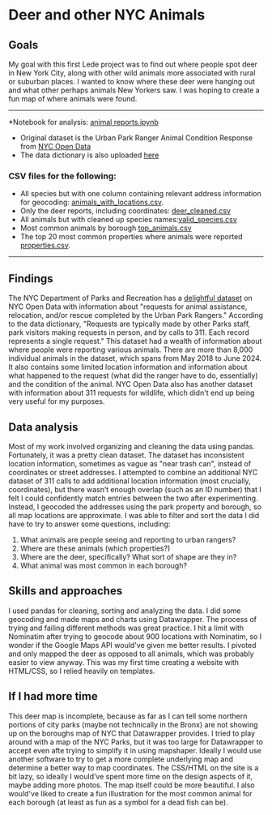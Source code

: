 # Deer and other NYC Animals
## Goals
My goal with this first Lede project was to find out where people spot deer in New York City, along with other wild animals more associated with rural or suburban places. I wanted to know where these deer were hanging out and what other perhaps animals New Yorkers saw. I was hoping to create a fun map of where animals were found.
***
*Notebook for analysis: [animal reports.ipynb](https://github.com/cassidyjen/animal-reports-project/blob/main/animal%20reports.ipynb)
- Original dataset is the Urban Park Ranger Animal Condition Response from [NYC Open Data](https://data.cityofnewyork.us/Environment/Urban-Park-Ranger-Animal-Condition-Response/fuhs-xmg2/about_data)
- The data dictionary is also uploaded [here](https://github.com/cassidyjen/animal-reports-project/blob/main/UrbanParkRangerAnimalConditionResponse_DataDictionary_20181107.xlsx)
### CSV files for the following:
- All species but with one column containing relevant address information for geocoding: [animals_with_locations.csv](https://github.com/cassidyjen/animal-reports-project/blob/main/animals_with_locations.csv).
- Only the deer reports, including coordinates: [deer_cleaned.csv](https://github.com/cassidyjen/animal-reports-project/blob/main/deer_cleaned.csv)
- All animals but with cleaned up species names:[valid_species.csv](https://github.com/cassidyjen/animal-reports-project/blob/main/valid_species.csv)
- Most common animals by borough [top_animals.csv](https://github.com/cassidyjen/animal-reports-project/blob/main/top_animals.csv)
- The top 20 most common properties where animals were reported [properties.csv](https://github.com/cassidyjen/animal-reports-project/blob/main/properties.csv).
***
## Findings
The NYC Department of Parks and Recreation has a [delightful dataset](https://data.cityofnewyork.us/Environment/Urban-Park-Ranger-Animal-Condition-Response/fuhs-xmg2/about_data) on NYC Open Data with information about "requests for animal assistance, relocation, and/or rescue completed by the Urban Park Rangers." According to the data dictionary, "Requests are typically made by other Parks staff, park visitors making requests in person, and by calls to 311. Each record represents a single request." This dataset had a wealth of information about where people were reporting various animals. There are more than 8,000 individual animals in the dataset, which spans from May 2018 to June 2024. It also contains some limited location information and information about what happened to the request (what did the ranger have to do, essentially) and the condition of the animal. NYC Open Data also has another dataset with information about 311 requests for wildlife, which didn't end up being very useful for my purposes.
## Data analysis
Most of my work involved organizing and cleaning the data using pandas. Fortunately, it was a pretty clean dataset. The dataset has inconsistent location information, sometimes as vague as "near trash can", instead of coordinates or street addresses. I attempted to combine an additional NYC dataset of 311 calls to add additional location information (most crucially, coordinates), but there wasn’t enough overlap (such as an ID number) that I felt I could confidently match entries between the two after experimenting. Instead, I geocoded the addresses using the park property and borough, so all map locations are approximate. I was able to filter and sort the data I did have to try to answer some questions, including:
1) What animals are people seeing and reporting to urban rangers?
2) Where are these animals (which properties?)
3) Where are the deer, specifically? What sort of shape are they in?
4) What animal was most common in each borough?
## Skills and approaches
 I used pandas for cleaning, sorting and analyzing the data. I did some geocoding and made maps and charts using Datawrapper. The process of trying and failing different methods was great practice. I hit a limit with Nominatim after trying to geocode about 900 locations with Nominatim, so I wonder if the Google Maps API would've given me better results. I pivoted and only mapped the deer as opposed to all animals, which was probably easier to view anyway. This was my first time creating a website with HTML/CSS, so I relied heavily on templates. 
 ## If I had more time
This deer map is incomplete, because as far as I can tell some northern portions of city parks (maybe not technically in the Bronx) are not showing up on the boroughs map of NYC that Datawrapper provides. I tried to play around with a map of the NYC Parks, but it was too large for Datawrapper to accept even afte trying to simplify it in using mapshaper. Ideally I would use another software to try to get a more complete underlying map and determine a better way to map coordinates. The CSS/HTML on the site is a bit lazy, so ideally I would’ve spent more time on the design aspects of it, maybe adding more photos. The map itself could be more beautiful. I also would've liked to create a fun illustration for the most common animal for each borough (at least as fun as a symbol for a dead fish can be).
